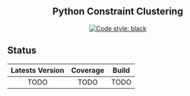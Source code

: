 <h2 align="center">Python Constraint Clustering</h2>

<p align="center">
<a href="https://github.com/psf/black"><img alt="Code style: black" src="https://img.shields.io/badge/code%20style-black-000000.svg"></a>
</p>

## Status

| Latests Version | Coverage | Build |
| :-------------: | :------: | :---: |
| TODO            | TODO     | TODO  | 

